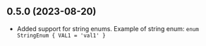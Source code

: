 ## 0.5.0 (2023-08-20)

* Added support for string enums. Example of string enum: `enum StringEnum { VAL1 = 'val1' }`
